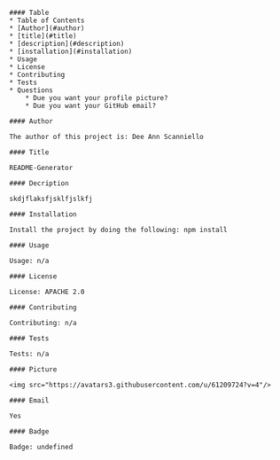 
    #### Table
    * Table of Contents
    * [Author](#author)
    * [title](#title)
    * [description](#description)
    * [installation](#installation)
    * Usage
    * License
    * Contributing
    * Tests
    * Questions
        * Due you want your profile picture?
        * Due you want your GitHub email?
    
    #### Author

    The author of this project is: Dee Ann Scanniello

    #### Title

    README-Generator

    #### Decription

    skdjflaksfjsklfjslkfj

    #### Installation

    Install the project by doing the following: npm install

    #### Usage

    Usage: n/a

    #### License

    License: APACHE 2.0

    #### Contributing

    Contributing: n/a

    #### Tests

    Tests: n/a

    #### Picture

    <img src="https://avatars3.githubusercontent.com/u/61209724?v=4"/>

    #### Email

    Yes

    #### Badge

    Badge: undefined
        